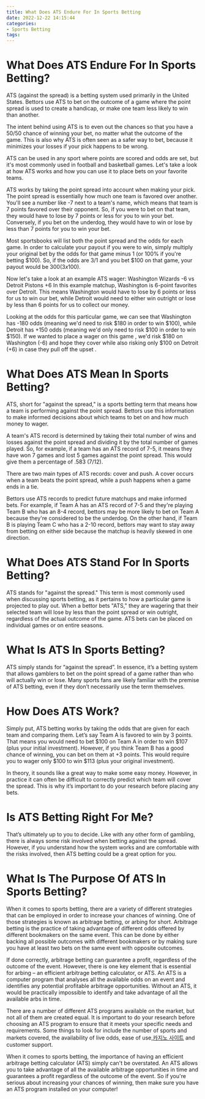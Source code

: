 ```yaml
---
title: What Does ATS Endure For In Sports Betting 
date: 2022-12-22 14:15:44
categories:
- Sports Betting
tags:
---
```



#  What Does ATS Endure For In Sports Betting? 

ATS (against the spread) is a betting system used primarily in the United States. Bettors use ATS to bet on the outcome of a game where the point spread is used to create a handicap, or make one team less likely to win than another. 

The intent behind using ATS is to even out the chances so that you have a 50/50 chance of winning your bet, no matter what the outcome of the game. This is also why ATS is often seen as a safer way to bet, because it minimizes your losses if your pick happens to be wrong. 

ATS can be used in any sport where points are scored and odds are set, but it's most commonly used in football and basketball games. Let's take a look at how ATS works and how you can use it to place bets on your favorite teams. 

ATS works by taking the point spread into account when making your pick. The point spread is essentially how much one team is favored over another. You'll see a number like -7 next to a team's name, which means that team is 7 points favored over their opponent. So, if you were to bet on that team, they would have to lose by 7 points or less for you to win your bet. Conversely, if you bet on the underdog, they would have to win or lose by less than 7 points for you to win your bet. 

Most sportsbooks will list both the point spread and the odds for each game. In order to calculate your payout if you were to win, simply multiply your original bet by the odds for that game minus 1 (or 100% if you're betting $100). So, if the odds are 3/1 and you bet $100 on that game, your payout would be $300 (3x$100). 

Now let's take a look at an example ATS wager: 
Washington Wizards -6 vs Detroit Pistons +6 
In this example matchup, Washington is 6-point favorites over Detroit. This means Washington would have to lose by 6 points or less for us to win our bet, while Detroit would need to either win outright or lose by less than 6 points for us to collect our money. 

Looking at the odds for this particular game, we can see that Washington has -180 odds (meaning we'd need to risk $180 in order to win $100), while Detroit has +150 odds (meaning we'd only need to risk $100 in order to win $150). If we wanted to place a wager on this game , we'd risk $180 on Washington (-6) and hope they cover while also risking only $100 on Detroit (+6) in case they pull off the upset .

#  What Does ATS Mean In Sports Betting? 

ATS, short for "against the spread," is a sports betting term that means how a team is performing against the point spread. Bettors use this information to make informed decisions about which teams to bet on and how much money to wager.


A team's ATS record is determined by taking their total number of wins and losses against the point spread and dividing it by the total number of games played. So, for example, if a team has an ATS record of 7-5, it means they have won 7 games and lost 5 games against the point spread. This would give them a percentage of .583 (7/12).


There are two main types of ATS records: cover and push. A cover occurs when a team beats the point spread, while a push happens when a game ends in a tie. 

Bettors use ATS records to predict future matchups and make informed bets. For example, if Team A has an ATS record of 7-5 and they're playing Team B who has an 8-4 record, bettors may be more likely to bet on Team A because they're considered to be the underdog. On the other hand, if Team B is playing Team C who has a 2-10 record, bettors may want to stay away from betting on either side because the matchup is heavily skewed in one direction.

#  What Does ATS Stand For In Sports Betting? 

ATS stands for "against the spread." This term is most commonly used when discussing sports betting, as it pertains to how a particular game is projected to play out. When a bettor bets "ATS," they are wagering that their selected team will lose by less than the point spread or win outright, regardless of the actual outcome of the game. ATS bets can be placed on individual games or on entire seasons.

#  What Is ATS In Sports Betting? 

ATS simply stands for “against the spread”. In essence, it’s a betting system that allows gamblers to bet on the point spread of a game rather than who will actually win or lose. Many sports fans are likely familiar with the premise of ATS betting, even if they don’t necessarily use the term themselves. 

# How Does ATS Work? 

Simply put, ATS betting works by taking the odds that are given for each team and comparing them. Let’s say Team A is favored to win by 3 points. That means you would need to bet $100 on Team A in order to win $107 (plus your initial investment). However, if you think Team B has a good chance of winning, you can bet on them at +3 points. This would require you to wager only $100 to win $113 (plus your original investment). 

In theory, it sounds like a great way to make some easy money. However, in practice it can often be difficult to correctly predict which team will cover the spread. This is why it’s important to do your research before placing any bets. 

# Is ATS Betting Right For Me? 

That’s ultimately up to you to decide. Like with any other form of gambling, there is always some risk involved when betting against the spread. However, if you understand how the system works and are comfortable with the risks involved, then ATS betting could be a great option for you.

#  What Is The Purpose Of ATS In Sports Betting?

When it comes to sports betting, there are a variety of different strategies that can be employed in order to increase your chances of winning. One of those strategies is known as arbitrage betting, or arbing for short. Arbitrage betting is the practice of taking advantage of different odds offered by different bookmakers on the same event. This can be done by either backing all possible outcomes with different bookmakers or by making sure you have at least two bets on the same event with opposite outcomes.

If done correctly, arbitrage betting can guarantee a profit, regardless of the outcome of the event. However, there is one key element that is essential for arbing – an efficient arbitrage betting calculator, or ATS. An ATS is a computer program that analyses all the available odds on an event and identifies any potential profitable arbitrage opportunities. Without an ATS, it would be practically impossible to identify and take advantage of all the available arbs in time.

There are a number of different ATS programs available on the market, but not all of them are created equal. It is important to do your research before choosing an ATS program to ensure that it meets your specific needs and requirements. Some things to look for include the number of sports and markets covered, the availability of live odds, ease of use,[카지노 사이트](https://choegocasino.com/) and customer support.

When it comes to sports betting, the importance of having an efficient arbitrage betting calculator (ATS) simply can't be overstated. An ATS allows you to take advantage of all the available arbitrage opportunities in time and guarantees a profit regardless of the outcome of the event. So if you're serious about increasing your chances of winning, then make sure you have an ATS program installed on your computer!
